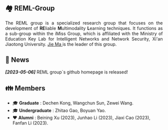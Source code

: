 ## 🏘️ REML-Group

<p align='justify'>The REML group is a specialized research group that focuses on the development of <strong>RE</strong>liable <strong>M</strong>ultimodality <strong>L</strong>earning techniques. It functions as a sub-group within the iMiss Group, which is affiliated with the Ministry of Education Key Lab for Intelligent Networks and Network Security, Xi'an Jiaotong University. <a href="https://dr-majie.github.io/"> Jie Ma </a> is the leader of this group. </p>

## 📰 News

**_[2023-05-06]_** REML group`s github homepage is released!

## 👪 Members
* 🎓 __Graduate__ : Dechen Kong, Wangchun Sun, Zewei Wang.
* 🎓 __Undergraduate__ : Zhitao Gao, Boyuan Yao.
* ❤️ __Alumni__ : Beining Xu (2023), Junhao Li (2023), Jiaxi Cao (2023), Fanfan Li (2023).

